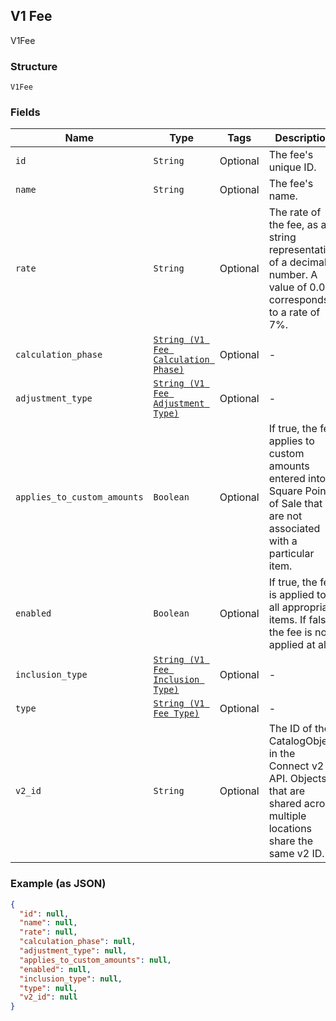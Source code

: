 ## V1 Fee

V1Fee

### Structure

`V1Fee`

### Fields

| Name | Type | Tags | Description |
|  --- | --- | --- | --- |
| `id` | `String` | Optional | The fee's unique ID. |
| `name` | `String` | Optional | The fee's name. |
| `rate` | `String` | Optional | The rate of the fee, as a string representation of a decimal number. A value of 0.07 corresponds to a rate of 7%. |
| `calculation_phase` | [`String (V1 Fee Calculation Phase)`](/doc/models/v1-fee-calculation-phase.md) | Optional | - |
| `adjustment_type` | [`String (V1 Fee Adjustment Type)`](/doc/models/v1-fee-adjustment-type.md) | Optional | - |
| `applies_to_custom_amounts` | `Boolean` | Optional | If true, the fee applies to custom amounts entered into Square Point of Sale that are not associated with a particular item. |
| `enabled` | `Boolean` | Optional | If true, the fee is applied to all appropriate items. If false, the fee is not applied at all. |
| `inclusion_type` | [`String (V1 Fee Inclusion Type)`](/doc/models/v1-fee-inclusion-type.md) | Optional | - |
| `type` | [`String (V1 Fee Type)`](/doc/models/v1-fee-type.md) | Optional | - |
| `v2_id` | `String` | Optional | The ID of the CatalogObject in the Connect v2 API. Objects that are shared across multiple locations share the same v2 ID. |

### Example (as JSON)

```json
{
  "id": null,
  "name": null,
  "rate": null,
  "calculation_phase": null,
  "adjustment_type": null,
  "applies_to_custom_amounts": null,
  "enabled": null,
  "inclusion_type": null,
  "type": null,
  "v2_id": null
}
```

